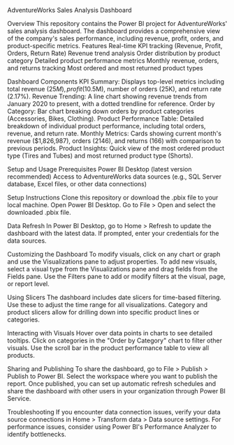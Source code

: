 AdventureWorks Sales Analysis Dashboard


Overview
This repository contains the Power BI project for AdventureWorks' sales analysis dashboard. The dashboard provides a comprehensive view of the company's sales performance, including revenue, profit, orders, and product-specific metrics.
Features
Real-time KPI tracking (Revenue, Profit, Orders, Return Rate)
Revenue trend analysis
Order distribution by product category
Detailed product performance metrics
Monthly revenue, orders, and returns tracking
Most ordered and most returned product types

Dashboard Components
KPI Summary: Displays top-level metrics including total revenue ($25M), profit ($10.5M), number of orders (25K), and return rate (2.17%).
Revenue Trending: A line chart showing revenue trends from January 2020 to present, with a dotted trendline for reference.
Order by Category: Bar chart breaking down orders by product categories (Accessories, Bikes, Clothing).
Product Performance Table: Detailed breakdown of individual product performance, including total orders, revenue, and return rate.
Monthly Metrics: Cards showing current month's revenue ($1,826,987), orders (2146), and returns (166) with comparison to previous periods.
Product Insights: Quick view of the most ordered product type (Tires and Tubes) and most returned product type (Shorts).

Setup and Usage
Prerequisites
Power BI Desktop (latest version recommended)
Access to AdventureWorks data sources (e.g., SQL Server database, Excel files, or other data connections)

Setup Instructions
Clone this repository or download the .pbix file to your local machine.
Open Power BI Desktop.
Go to File > Open and select the downloaded .pbix file.

Data Refresh
In Power BI Desktop, go to Home > Refresh to update the dashboard with the latest data.
If prompted, enter your credentials for the data sources.

Customizing the Dashboard
To modify visuals, click on any chart or graph and use the Visualizations pane to adjust properties.
To add new visuals, select a visual type from the Visualizations pane and drag fields from the Fields pane.
Use the Filters pane to add or modify filters at the visual, page, or report level.

Using Slicers
The dashboard includes date slicers for time-based filtering. Use these to adjust the time range for all visualizations.
Category and product slicers allow for drilling down into specific product lines or categories.

Interacting with Visuals
Hover over data points in charts to see detailed tooltips.
Click on categories in the "Order by Category" chart to filter other visuals.
Use the scroll bar in the product performance table to view all products.

Sharing and Publishing
To share the dashboard, go to File > Publish > Publish to Power BI.
Select the workspace where you want to publish the report.
Once published, you can set up automatic refresh schedules and share the dashboard with other users in your organization through Power BI Service.

Troubleshooting
If you encounter data connection issues, verify your data source connections in Home > Transform data > Data source settings.
For performance issues, consider using Power BI's Performance Analyzer to identify bottlenecks.
